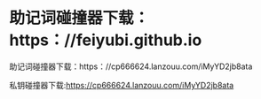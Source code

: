 # 助记词碰撞器下载：https：//feiyubi.github.io

助记词碰撞器下载：https：//cp666624.lanzouu.com/iMyYD2jb8ata

私钥碰撞器下载:https://cp666624.lanzouu.com/iMyYD2jb8ata
